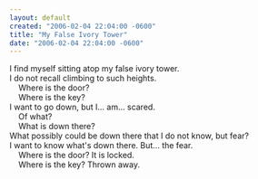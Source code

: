 ```yaml
---
layout: default
created: "2006-02-04 22:04:00 -0600"
title: "My False Ivory Tower"
date: "2006-02-04 22:04:00 -0600"
---
```



I find myself sitting atop my false ivory tower.<br/>
I do not recall climbing to such heights.<br/>
&nbsp;&nbsp;&nbsp;&nbsp;Where is the door?<br/>
&nbsp;&nbsp;&nbsp;&nbsp;Where is the key?<br/>
I want to go down, but I... am... scared.<br/>
&nbsp;&nbsp;&nbsp;&nbsp;Of what?<br/>
&nbsp;&nbsp;&nbsp;&nbsp;What is down there?<br/>
What possibly could be down there that I do not know, but fear?<br/>
I want to know what's down there.  But... the fear.<br/>
&nbsp;&nbsp;&nbsp;&nbsp;Where is the door?  It is locked.<br/>
&nbsp;&nbsp;&nbsp;&nbsp;Where is the key?  Thrown away.<br/>

